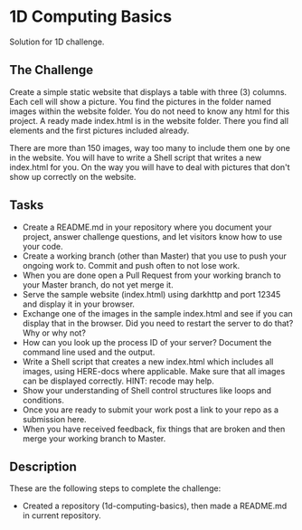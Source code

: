# 1D Computing Basics

Solution for 1D challenge.

## The Challenge

Create a simple static website that displays a table with three (3) columns. Each cell will show a picture. You find the pictures in the folder named images within the website folder.
You do not need to know any html for this project. A ready made index.html is in the website folder. There you find all elements and the first pictures included already.

There are more than 150 images, way too many to include them one by one in the website. You will have to write a Shell script that writes a new index.html for you. On the way you will have to deal with pictures that don't show up correctly on the website. 

## Tasks
* Create a README.md in your repository where you document your project, answer challenge questions, and let visitors know how to use your code.
* Create a working branch (other than Master) that you use to push your ongoing work to. Commit and push often to not lose work.
* When you are done open a Pull Request from your working branch to your Master branch, do not yet merge it.
* Serve the sample website (index.html) using darkhttp and port 12345 and display it in your browser.
* Exchange one of the images in the sample index.html and see if you can display that in the browser. Did you need to restart the server to do that? Why or why not? 
* How can you look up the process ID of your server? Document the command line used and the output.
* Write a Shell script that creates a new index.html which includes all images, using HERE-docs where applicable. Make sure that all images can be displayed correctly. HINT: recode may help.
* Show your understanding of Shell control structures like loops and conditions.
* Once you are ready to submit your work post a link to your repo as a submission here.
* When you have received feedback, fix things that are broken and then merge your working branch to Master.

## Description
These are the following steps to complete the challenge:

* Created a repository (1d-computing-basics), then made a README.md in current repository. 


